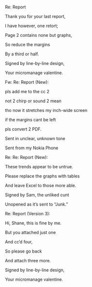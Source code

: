 Re: Report

  

Thank you for your last report,

I have however, one retort;

Page 2 contains none but graphs,

So reduce the margins

By a third or half. 

Signed by line-by-line design,

Your micromanage valentine.

  

  

  

  

  

Fw: Re: Report (New):

pls add me to the cc 2

not 2 chirp or sound 2 mean

tho now it stretches my inch-wide screen

if the margins cant be left

pls convert 2 PDF.

Sent in unclear, unknown tone

Sent from my Nokia Phone

  

  

  

  

Re: Re: Report (New):

These trends appear to be untrue. 

Please replace the graphs with tables

And leave Excel to those more able.

Signed by Sam, the unliked cunt

Unopened as it’s sent to “Junk.”

  

  

  

  

  

Re: Report (Version 3):

Hi, Shane, this is fine by me. 

But you attached just one 

And cc’d four,

So please go back 

And attach three more. 

Signed by line-by-line design,

Your micromanage valentine.